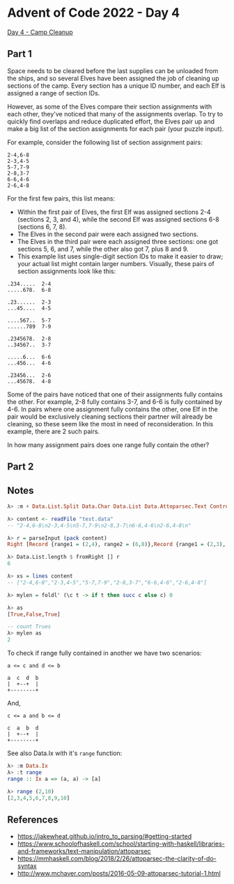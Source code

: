 # Advent of Code 2022 - Day 4

[Day 4 - Camp Cleanup](https://adventofcode.com/2022/day/n)

## Part 1

Space needs to be cleared before the last supplies can be unloaded from the
ships, and so several Elves have been assigned the job of cleaning up sections
of the camp. Every section has a unique ID number, and each Elf is assigned a
range of section IDs.

However, as some of the Elves compare their section assignments with each other,
they've noticed that many of the assignments overlap. To try to quickly find
overlaps and reduce duplicated effort, the Elves pair up and make a big list of
the section assignments for each pair (your puzzle input).

For example, consider the following list of section assignment pairs:

```text
2-4,6-8
2-3,4-5
5-7,7-9
2-8,3-7
6-6,4-6
2-6,4-8
```

For the first few pairs, this list means:

- Within the first pair of Elves, the first Elf was assigned sections 2-4
  (sections 2, 3, and 4), while the second Elf was assigned sections 6-8
  (sections 6, 7, 8).
- The Elves in the second pair were each assigned two sections.
- The Elves in the third pair were each assigned three sections: one got
  sections 5, 6, and 7, while the other also got 7, plus 8 and 9.
- This example list uses single-digit section IDs to make it easier to draw;
  your actual list might contain larger numbers. Visually, these pairs of
  section assignments look like this:

```text
.234.....  2-4
.....678.  6-8

.23......  2-3
...45....  4-5

....567..  5-7
......789  7-9

.2345678.  2-8
..34567..  3-7

.....6...  6-6
...456...  4-6

.23456...  2-6
...45678.  4-8
```

Some of the pairs have noticed that one of their assignments fully contains the
other. For example, 2-8 fully contains 3-7, and 6-6 is fully contained by 4-6.
In pairs where one assignment fully contains the other, one Elf in the pair
would be exclusively cleaning sections their partner will already be cleaning,
so these seem like the most in need of reconsideration. In this example, there
are 2 such pairs.

In how many assignment pairs does one range fully contain the other?

## Part 2

## Notes

```haskell
λ> :m + Data.List.Split Data.Char Data.List Data.Attoparsec.Text Control.Monad Data.Text

λ> content <- readFile "test.data"
-- "2-4,6-8\n2-3,4-5\n5-7,7-9\n2-8,3-7\n6-6,4-6\n2-6,4-8\n"

λ> r = parseInput (pack content)
Right [Record {range1 = (2,4), range2 = (6,8)},Record {range1 = (2,3), range2 = (4,5)},Record {range1 = (5,7), range2 = (7,9)},Record {range1 = (2,8), range2 = (3,7)},Record {range1 = (6,6), range2 = (4,6)},Record {range1 = (2,6), range2 = (4,8)}]

λ> Data.List.length $ fromRight [] r
6

λ> xs = lines content
-- ["2-4,6-8","2-3,4-5","5-7,7-9","2-8,3-7","6-6,4-6","2-6,4-8"]

λ> mylen = foldl' (\c t -> if t then succ c else c) 0

λ> as
[True,False,True]

-- count Trues
λ> mylen as
2
```

To check if range fully contained in another we have two scenarios:

```text
a <= c and d <= b

a  c  d  b
|  +--+  |
+--------+
```

And,

```text
c <= a and b <= d

c  a  b  d
|  +--+  |
+--------+
```

See also Data.Ix with it's `range` function:

```haskell
λ> :m Data.Ix
λ> :t range
range :: Ix a => (a, a) -> [a]

λ> range (2,10)
[2,3,4,5,6,7,8,9,10]
```

## References

* https://jakewheat.github.io/intro_to_parsing/#getting-started
* https://www.schoolofhaskell.com/school/starting-with-haskell/libraries-and-frameworks/text-manipulation/attoparsec
* https://mmhaskell.com/blog/2018/2/26/attoparsec-the-clarity-of-do-syntax
* http://www.mchaver.com/posts/2016-05-09-attoparsec-tutorial-1.html
